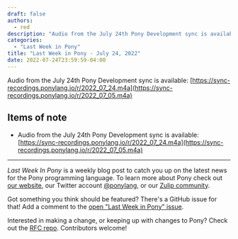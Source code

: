 ```yaml
---
draft: false
authors:
  - red
description: "Audio from the July 24th Pony Development sync is available"
categories:
  - "Last Week in Pony"
title: "Last Week in Pony - July 24, 2022"
date: 2022-07-24T23:59:59-04:00
---
```


Audio from the July 24th Pony Development sync is available: [https://sync-recordings.ponylang.io/r/2022_07_24.m4a](https://sync-recordings.ponylang.io/r/2022_07_05.m4a)
<!-- more -->

## Items of note

- Audio from the July 24th Pony Development sync is available: [https://sync-recordings.ponylang.io/r/2022_07_24.m4a](https://sync-recordings.ponylang.io/r/2022_07_05.m4a)

---

_Last Week In Pony_ is a weekly blog post to catch you up on the latest news for the Pony programming language. To learn more about Pony check out [our website](https://ponylang.io), our Twitter account [@ponylang](https://twitter.com/ponylang), or our [Zulip community](https://ponylang.zulipchat.com).

Got something you think should be featured? There's a GitHub issue for that! Add a comment to the [open "Last Week in Pony" issue](https://github.com/ponylang/ponylang.github.io/issues?q=is%3Aissue+is%3Aopen+label%3Alast-week-in-pony).

Interested in making a change, or keeping up with changes to Pony? Check out the [RFC repo](https://github.com/ponylang/rfcs). Contributors welcome!
